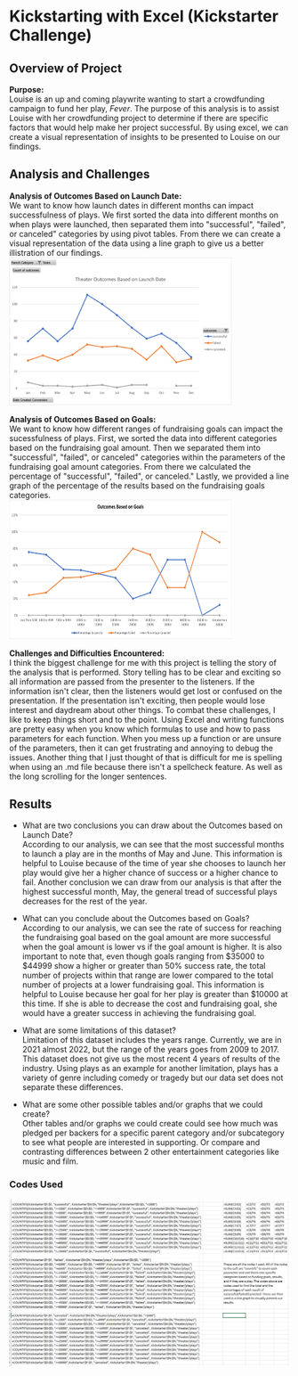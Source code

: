 # Kickstarting with Excel (Kickstarter Challenge)

## Overview of Project

**Purpose:**  
Louise is an up and coming playwrite wanting to start a crowdfunding campaign to fund her play, _Fever_. The purpose of this analysis is to assist Louise with her crowdfunding project to determine if there are specific factors that would help make her project successful. By using excel, we can create a visual representation of insights to be presented to Louise on our findings.


## Analysis and Challenges

**Analysis of Outcomes Based on Launch Date:**  
We want to know how launch dates in different months can impact successfulness of plays. We first sorted the data into different months on when plays were launched, then separated them into "successful", "failed", or canceled" categories by using pivot tables. From there we can create a visual representation of the data using a line graph to give us a better illistration of our findings.  
<img src="Resources/Theater_Outcomes_vs_Launch.png" width="400">

**Analysis of Outcomes Based on Goals:**  
We want to know how different ranges of fundraising goals can impact the sucessfulness of plays. First, we sorted the data into different categories based on the fundraising goal amount. Then we separated them into "successful", "failed", or canceled" categories within the parameters of the fundraising goal amount categories. From there we calculated the percentage of "successful", "failed", or canceled." Lastly, we provided a line graph of the percentage of the results based on the fundraising goals categories.  
<img src="Resources/Outcomes_vs_Goals.png" width="400" height="250">

**Challenges and Difficulties Encountered:**  
I think the biggest challenge for me with this project is telling the story of the analysis that is performed. Story telling has to be clear and exciting so all information are passed from the presenter to the listeners. If the information isn't clear, then the listeners would get lost or confused on the presentation. If the presentation isn't exciting, then people would lose interest and daydream about other things. To combat these challenges, I like to keep things short and to the point. Using Excel and writing functions are pretty easy when you know which formulas to use and how to pass parameters for each function. When you mess up a function or are unsure of the parameters, then it can get frustrating and annoying to debug the issues. Another thing that I just thought of that is difficult for me is spelling when using an .md file because there isn't a spellcheck feature. As well as the long scrolling for the longer sentences.


## Results

- What are two conclusions you can draw about the Outcomes based on Launch Date?  
According to our analysis, we can see that the most successful months to launch a play are in the months of May and June. This information is helpful to Louise because of the time of year she chooses to launch her play would give her a higher chance of success or a higher chance to fail. Another conclusion we can draw from our analysis is that after the highest successful month, May, the general tread of successful plays decreases for the rest of the year.

- What can you conclude about the Outcomes based on Goals?  
According to our analysis, we can see the rate of success for reaching the fundraising goal based on the goal amount are more successful when the goal amount is lower vs if the goal amount is higher. It is also important to note that, even though goals ranging from $35000 to $44999 show a higher or greater than 50% success rate, the total number of projects within that range are lower compared to the total number of projects at a lower fundraising goal. This information is helpful to Louise because her goal for her play is greater than $10000 at this time. If she is able to decrease the cost and fundraising goal, she would have a greater success in achieving the fundraising goal.

- What are some limitations of this dataset?  
Limitation of this dataset includes the years range. Currently, we are in 2021 almost 2022, but the range of the years goes from 2009 to 2017. This dataset does not give us the most recent 4 years of results of the industry. Using plays as an example for another limitation, plays has a variety of genre including comedy or tragedy but our data set does not separate these differences.

- What are some other possible tables and/or graphs that we could create?  
Other tables and/or graphs we could create could see how much was pledged per backers for a specific parent category and/or subcategory to see what people are interested in supporting. Or compare and contrasting differences between 2 other entertainment categories like music and film.  

### Codes Used
<img src="Resources/Codes_Used.PNG" width="800">